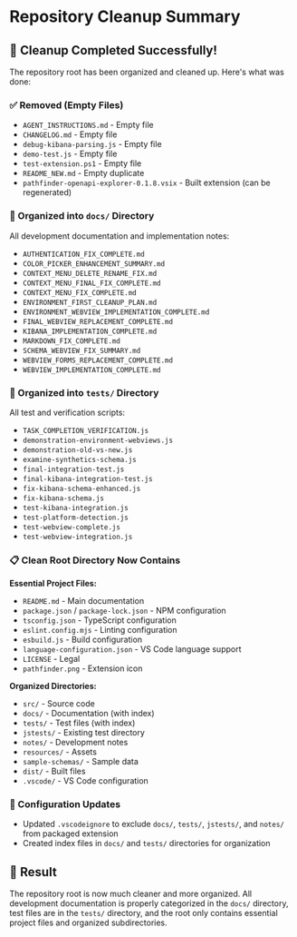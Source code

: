 # Repository Cleanup Summary

## 🧹 Cleanup Completed Successfully!

The repository root has been organized and cleaned up. Here's what was done:

### ✅ Removed (Empty Files)
- `AGENT_INSTRUCTIONS.md` - Empty file
- `CHANGELOG.md` - Empty file  
- `debug-kibana-parsing.js` - Empty file
- `demo-test.js` - Empty file
- `test-extension.ps1` - Empty file
- `README_NEW.md` - Empty duplicate
- `pathfinder-openapi-explorer-0.1.8.vsix` - Built extension (can be regenerated)

### 📁 Organized into `docs/` Directory
All development documentation and implementation notes:
- `AUTHENTICATION_FIX_COMPLETE.md`
- `COLOR_PICKER_ENHANCEMENT_SUMMARY.md`  
- `CONTEXT_MENU_DELETE_RENAME_FIX.md`
- `CONTEXT_MENU_FINAL_FIX_COMPLETE.md`
- `CONTEXT_MENU_FIX_COMPLETE.md`
- `ENVIRONMENT_FIRST_CLEANUP_PLAN.md`
- `ENVIRONMENT_WEBVIEW_IMPLEMENTATION_COMPLETE.md`
- `FINAL_WEBVIEW_REPLACEMENT_COMPLETE.md`
- `KIBANA_IMPLEMENTATION_COMPLETE.md`
- `MARKDOWN_FIX_COMPLETE.md`
- `SCHEMA_WEBVIEW_FIX_SUMMARY.md`
- `WEBVIEW_FORMS_REPLACEMENT_COMPLETE.md`
- `WEBVIEW_IMPLEMENTATION_COMPLETE.md`

### 🧪 Organized into `tests/` Directory  
All test and verification scripts:
- `TASK_COMPLETION_VERIFICATION.js`
- `demonstration-environment-webviews.js`
- `demonstration-old-vs-new.js`
- `examine-synthetics-schema.js`
- `final-integration-test.js`
- `final-kibana-integration-test.js`
- `fix-kibana-schema-enhanced.js`
- `fix-kibana-schema.js`
- `test-kibana-integration.js`
- `test-platform-detection.js`
- `test-webview-complete.js`
- `test-webview-integration.js`

### 📋 Clean Root Directory Now Contains
**Essential Project Files:**
- `README.md` - Main documentation
- `package.json` / `package-lock.json` - NPM configuration
- `tsconfig.json` - TypeScript configuration
- `eslint.config.mjs` - Linting configuration
- `esbuild.js` - Build configuration
- `language-configuration.json` - VS Code language support
- `LICENSE` - Legal
- `pathfinder.png` - Extension icon

**Organized Directories:**
- `src/` - Source code
- `docs/` - Documentation (with index)
- `tests/` - Test files (with index)
- `jstests/` - Existing test directory
- `notes/` - Development notes
- `resources/` - Assets
- `sample-schemas/` - Sample data
- `dist/` - Built files
- `.vscode/` - VS Code configuration

### 🔧 Configuration Updates
- Updated `.vscodeignore` to exclude `docs/`, `tests/`, `jstests/`, and `notes/` from packaged extension
- Created index files in `docs/` and `tests/` directories for organization

## 🎯 Result
The repository root is now much cleaner and more organized. All development documentation is properly categorized in the `docs/` directory, test files are in the `tests/` directory, and the root only contains essential project files and organized subdirectories.
